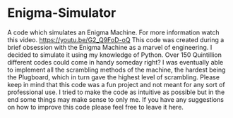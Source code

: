 # Enigma-Simulator
A code which simulates an Enigma Machine.
For more information watch this video.
https://youtu.be/G2_Q9FoD-oQ
This code was created during a brief obsession with the Enigma Machine as a marvel of engineering.
I decided to simulate it using my knowledge of Python. Over 150 Quintillion different codes could come in handy someday right?
I was eventually able to implement all the scrambling methods of the machine, the hardest being the Plugboard, which in turn gave the highest level of scrambling.
Please keep in mind that this code was a fun project and not meant for any sort of professional use. I tried to make the code as intuitive as possible but in the end some things may make sense to only me.
If you have any suggestions on how to improve this code please feel free to leave it here.
